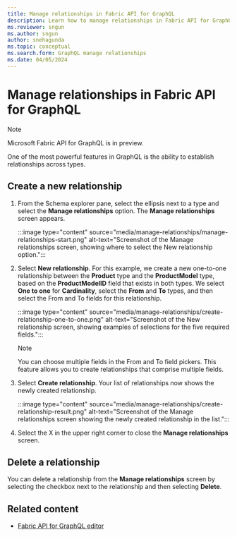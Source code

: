 ```yaml
---
title: Manage relationships in Fabric API for GraphQL
description: Learn how to manage relationships in Fabric API for GraphQL, including how to create and delete relationships.
ms.reviewer: sngun
ms.author: sngun
author: snehagunda
ms.topic: conceptual
ms.search.form: GraphQL manage relationships
ms.date: 04/05/2024
---
```


# Manage relationships in Fabric API for GraphQL

> [!NOTE]
> Microsoft Fabric API for GraphQL is in preview.

One of the most powerful features in GraphQL is the ability to establish relationships across types.

## Create a new relationship

1. From the Schema explorer pane, select the ellipsis next to a type and select the **Manage relationships** option. The **Manage relationships** screen appears.

   :::image type="content" source="media/manage-relationships/manage-relationships-start.png" alt-text="Screenshot of the Manage relationships screen, showing where to select the New relationship option.":::

1. Select **New relationship**. For this example, we create a new one-to-one relationship between the **Product** type and the **ProductModel** type, based on the **ProductModelID** field that exists in both types. We select **One to one** for **Cardinality**, select the **From** and **To** types, and then select the From and To fields for this relationship.

   :::image type="content" source="media/manage-relationships/create-relationship-one-to-one.png" alt-text="Screenshot of the New relationship screen, showing examples of selections for the five required fields.":::

   > [!NOTE]
   > You can choose multiple fields in the From and To field pickers. This feature allows you to create relationships that comprise multiple fields.

1. Select **Create relationship**. Your list of relationships now shows the newly created relationship.

   :::image type="content" source="media/manage-relationships/create-relationship-result.png" alt-text="Screenshot of the Manage relationships screen showing the newly created relationship in the list.":::

1. Select the X in the upper right corner to close the **Manage relationships** screen.

## Delete a relationship

You can delete a relationship from the **Manage relationships** screen by selecting the checkbox next to the relationship and then selecting **Delete**.

## Related content

- [Fabric API for GraphQL editor](api-graphql-editor.md)
